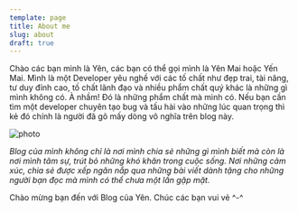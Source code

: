 ```yaml
---
template: page
title: About me
slug: about
draft: true
---
```

Chào các bạn mình là Yên, các bạn có thể gọi mình là Yên Mai hoặc Yến Mai. Mình là một  Developer yêu nghề với các tố chất như đẹp trai, tài năng, tư duy đỉnh cao, tố chất lãnh đạo và nhiều phẩm chất quý khác là những gì mình không có. À nhầm! Đó là những phẩm chất mà mình có.  Nếu bạn cần tìm một developer chuyên tạo bug và tấu hài vào những lúc quan trọng thì kẻ đó chính là người đã gõ mấy dòng vô nghĩa trên blog này.

![photo](/media/photo.png "Hình ảnh minh họa thôi không phải mình đâu :))")

_Blog của mình không chỉ là nơi mình chia sẻ những gì mình biết mà còn là nơi mình tâm sự, trút bỏ những khó khăn trong cuộc sống. Nơi những cảm xúc, chia sẻ được xếp ngăn nắp qua những bài viết dành tặng cho những người bạn đọc mà mình có thể chưa một lần gặp mặt._

Chào mừng bạn đến với Blog của Yên. Chúc các bạn vui vẻ ^-^
